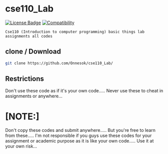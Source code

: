 # cse110_Lab

[![License Badge](https://img.shields.io/badge/license-MIT-blue.svg)](LICENSE)
[![Compatibility](https://img.shields.io/badge/python-3-brightgreen.svg)](PROJECT)

```Cse110 (Introduction to computer programming) basic things lab assignments all codes```

## clone / Download

```bash
git clone https://github.com/Onnesok/cse110_Lab/

```

## Restrictions
Don't use these code as if it's your own code..... Never use these to cheat in assignments or anywhere...

<h1>[NOTE:]</h2> Don't copy these codes and submit anywhere..... But you're free to learn from these..... I'm not responsible if you guys use these codes for your assignment or academic purpose as it is like your own code..... Use it at your own risk...
